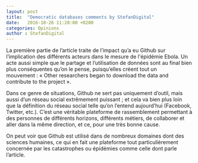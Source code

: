 ```yaml
---
layout: post
title:  "Democratic databases comments by StefanDigital"
date:   2016-10-26 11:20:00 +0200
categories: Opinions
author : StefanDigital
---
```


La première partie de l’article traite de l’impact qu’a eu Github sur l’implication des différents acteurs dans le mesure de l'épidémie Ebola.
Un acte aussi simple que le partage et l’utilisation de données sont au final bien plus conséquentes qu’on le pense,
puisqu’elles créent tout un mouvement : « Other researchers began to download the data and contribute to the project ».

Dans ce genre de situations, Github ne sert pas uniquement d’outil, mais aussi d’un réseau social extrêmement puissant ;
et cela va bien plus loin que la définition du réseau social telle qu’on l’entend aujourd’hui (Facebook, Twitter, etc.).
C’est une véritable plateforme de rassemblement permettant à des personnes de différents horizons, différents métiers,
de collaborer et aller dans la même direction, et ce, pour une très bonne cause.

On peut voir que Github est utilisé dans de nombreux domaines dont des sciences humaines,
ce qui en fait une plateforme tout particulièrement concernée par les catastrophes ou
épidémies comme celle dont parle l’article.
